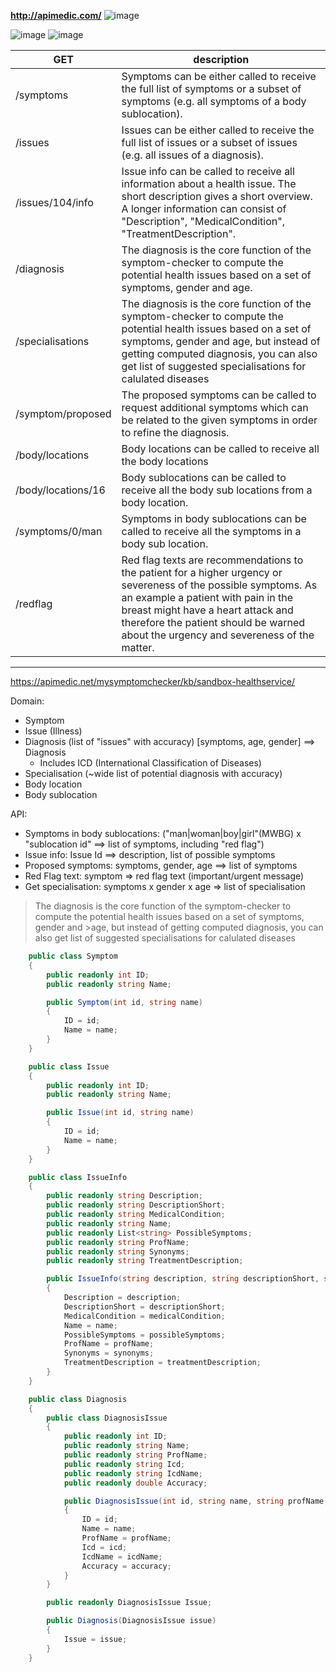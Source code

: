 **http://apimedic.com/**
![image](https://cloud.githubusercontent.com/assets/1849690/22407188/6a6a6370-e66a-11e6-9c4f-29fb99879bc6.png)

![image](https://cloud.githubusercontent.com/assets/1849690/22407517/833e35e2-e670-11e6-818c-e3b54c507f90.png)
![image](https://cloud.githubusercontent.com/assets/1849690/22407518/89af0f3c-e670-11e6-8ba9-f8d1363a1e28.png)

GET|description
----|-------------
/symptoms | Symptoms can be either called to receive the full list of symptoms or a subset of symptoms (e.g. all symptoms of a body sublocation).
/issues | Issues can be either called to receive the full list of issues or a subset of issues (e.g. all issues of a diagnosis).
/issues/104/info | Issue info can be called to receive all information about a health issue. The short description gives a short overview. A longer information can consist of "Description", "MedicalCondition", "TreatmentDescription".
/diagnosis | The diagnosis is the core function of the symptom-checker to compute the potential health issues based on a set of symptoms, gender and age.
/specialisations | The diagnosis is the core function of the symptom-checker to compute the potential health issues based on a set of symptoms, gender and age, but instead of getting computed diagnosis, you can also get list of suggested specialisations for calulated diseases
/symptom/proposed | The proposed symptoms can be called to request additional symptoms which can be related to the given symptoms in order to refine the diagnosis.
/body/locations | Body locations can be called to receive all the body locations
/body/locations/16 | Body sublocations can be called to receive all the body sub locations from a body location.
/symptoms/0/man | Symptoms in body sublocations can be called to receive all the symptoms in a body sub location.
/redflag | Red flag texts are recommendations to the patient for a higher urgency or severeness of the possible symptoms. As an example a patient with pain in the breast might have a heart attack and therefore the patient should be warned about the urgency and severeness of the matter.
------------


https://apimedic.net/mysymptomchecker/kb/sandbox-healthservice/

Domain:

* Symptom
* Issue (Illness)
* Diagnosis (list of "issues" with accuracy)  [symptoms, age, gender] ==> Diagnosis
  * Includes ICD (International Classification of Diseases)
* Specialisation (~wide list of potential diagnosis with accuracy)
* Body location
* Body sublocation

API:

* Symptoms in body sublocations: ("man|woman|boy|girl"(MWBG) x "sublocation id" ==> list of symptoms, including "red flag")
* Issue info: Issue Id ==> description, list of possible symptoms
* Proposed symptoms: symptoms, gender, age ==> list of symptoms
* Red Flag text: symptom => red flag text (important/urgent message)
* Get specialisation: symptoms x gender x age => list of specialisation

>The diagnosis is the core function of the symptom-checker to compute the potential health issues based on a set of symptoms, gender and >age, but instead of getting computed diagnosis, you can also get list of suggested specialisations for calulated diseases

```c#
    public class Symptom
    {
        public readonly int ID;
        public readonly string Name;

        public Symptom(int id, string name)
        {
            ID = id;
            Name = name;
        }
    }
```

```c#
    public class Issue
    {
        public readonly int ID;
        public readonly string Name;

        public Issue(int id, string name)
        {
            ID = id;
            Name = name;
        }
    }
```
```c#
    public class IssueInfo
    {
        public readonly string Description;
        public readonly string DescriptionShort;
        public readonly string MedicalCondition;
        public readonly string Name;
        public readonly List<string> PossibleSymptoms;
        public readonly string ProfName;
        public readonly string Synonyms;
        public readonly string TreatmentDescription;

        public IssueInfo(string description, string descriptionShort, string medicalCondition, string name, List<string> possibleSymptoms, string profName, string synonyms, string treatmentDescription)
        {
            Description = description;
            DescriptionShort = descriptionShort;
            MedicalCondition = medicalCondition;
            Name = name;
            PossibleSymptoms = possibleSymptoms;
            ProfName = profName;
            Synonyms = synonyms;
            TreatmentDescription = treatmentDescription;
        }
    }
```

```c#
    public class Diagnosis
    {
        public class DiagnosisIssue
        {
            public readonly int ID;
            public readonly string Name;
            public readonly string ProfName;
            public readonly string Icd;
            public readonly string IcdName;
            public readonly double Accuracy;

            public DiagnosisIssue(int id, string name, string profName, string icd, string icdName, double accuracy)
            {
                ID = id;
                Name = name;
                ProfName = profName;
                Icd = icd;
                IcdName = icdName;
                Accuracy = accuracy;
            }
        }

        public readonly DiagnosisIssue Issue;

        public Diagnosis(DiagnosisIssue issue)
        {
            Issue = issue;
        }
    }
```
